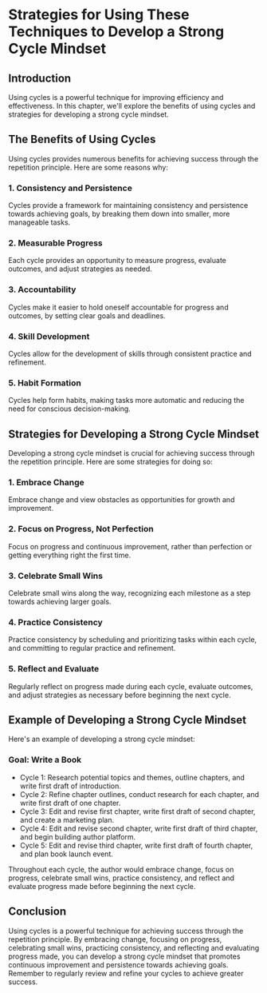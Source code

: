 Strategies for Using These Techniques to Develop a Strong Cycle Mindset
================================================================================================================

Introduction
------------

Using cycles is a powerful technique for improving efficiency and effectiveness. In this chapter, we'll explore the benefits of using cycles and strategies for developing a strong cycle mindset.

The Benefits of Using Cycles
----------------------------

Using cycles provides numerous benefits for achieving success through the repetition principle. Here are some reasons why:

### 1. Consistency and Persistence

Cycles provide a framework for maintaining consistency and persistence towards achieving goals, by breaking them down into smaller, more manageable tasks.

### 2. Measurable Progress

Each cycle provides an opportunity to measure progress, evaluate outcomes, and adjust strategies as needed.

### 3. Accountability

Cycles make it easier to hold oneself accountable for progress and outcomes, by setting clear goals and deadlines.

### 4. Skill Development

Cycles allow for the development of skills through consistent practice and refinement.

### 5. Habit Formation

Cycles help form habits, making tasks more automatic and reducing the need for conscious decision-making.

Strategies for Developing a Strong Cycle Mindset
------------------------------------------------

Developing a strong cycle mindset is crucial for achieving success through the repetition principle. Here are some strategies for doing so:

### 1. Embrace Change

Embrace change and view obstacles as opportunities for growth and improvement.

### 2. Focus on Progress, Not Perfection

Focus on progress and continuous improvement, rather than perfection or getting everything right the first time.

### 3. Celebrate Small Wins

Celebrate small wins along the way, recognizing each milestone as a step towards achieving larger goals.

### 4. Practice Consistency

Practice consistency by scheduling and prioritizing tasks within each cycle, and committing to regular practice and refinement.

### 5. Reflect and Evaluate

Regularly reflect on progress made during each cycle, evaluate outcomes, and adjust strategies as necessary before beginning the next cycle.

Example of Developing a Strong Cycle Mindset
--------------------------------------------

Here's an example of developing a strong cycle mindset:

### Goal: Write a Book

* Cycle 1: Research potential topics and themes, outline chapters, and write first draft of introduction.
* Cycle 2: Refine chapter outlines, conduct research for each chapter, and write first draft of one chapter.
* Cycle 3: Edit and revise first chapter, write first draft of second chapter, and create a marketing plan.
* Cycle 4: Edit and revise second chapter, write first draft of third chapter, and begin building author platform.
* Cycle 5: Edit and revise third chapter, write first draft of fourth chapter, and plan book launch event.

Throughout each cycle, the author would embrace change, focus on progress, celebrate small wins, practice consistency, and reflect and evaluate progress made before beginning the next cycle.

Conclusion
----------

Using cycles is a powerful technique for achieving success through the repetition principle. By embracing change, focusing on progress, celebrating small wins, practicing consistency, and reflecting and evaluating progress made, you can develop a strong cycle mindset that promotes continuous improvement and persistence towards achieving goals. Remember to regularly review and refine your cycles to achieve greater success.
